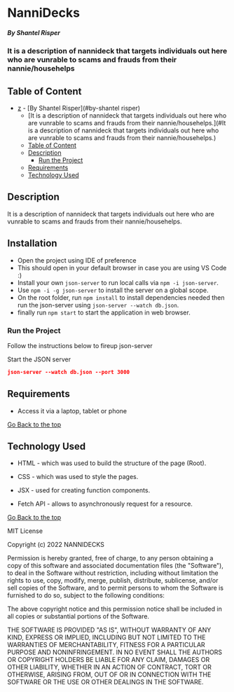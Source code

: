 # NanniDecks

##### By Shantel Risper

### It is a description of nannideck that targets individuals out here who are vunrable to scams and frauds from their nannie/househelps

## Table of Content

- [z](#Nanniedecks)
        - [By Shantel Risper](#by-shantel risper)
    - [It is a description of nannideck that targets individuals out here who are vunrable to scams and frauds from their nannie/househelps.](#It is a description of nannideck that targets individuals out here who are vunrable to scams and frauds from their nannie/househelps.)
  - [Table of Content](#table-of-content)
  - [Description](#description)
    - [Run the Project](#run-the-project)
  - [Requirements](#requirements)
  - [Technology Used](#technology-used)

## Description

<p> It is a description of nannideck that targets individuals out here who are vunrable to scams and frauds from their nannie/househelps.</p>

## Installation

- Open the project using IDE of preference
- This should open in your default browser in case you are using VS Code :)
- Install your own `json-server` to run local calls via `npm -i json-server`.
- Use `npm -i -g json-server` to install the server on a global scope.
- On the root folder, run `npm install` to install dependencies needed then run the json-server using `json-server --watch db.json`.
- finally run `npm start` to start the application in web browser.

### Run the Project

Follow the instructions below to fireup json-server

Start the JSON server

```json
json-server --watch db.json --port 3000
```

## Requirements

- Access it via a laptop, tablet or phone 

[Go Back to the top](#table-of-content)

## Technology Used

- HTML - which was used to build the structure of the page (Root).

- CSS - which was used to style the pages.

- JSX - used for creating function components.
  
- Fetch API - allows to asynchronously request for a resource.

[Go Back to the top](#table-of-content)

MIT License

Copyright (c) 2022 NANNIDECKS

Permission is hereby granted, free of charge, to any person obtaining a copy of this software and associated documentation files (the "Software"), to deal in the Software without restriction, including without limitation the rights to use, copy, modify, merge, publish, distribute, sublicense, and/or sell copies of the Software, and to permit persons to whom the Software is furnished to do so, subject to the following conditions:

The above copyright notice and this permission notice shall be included in all copies or substantial portions of the Software.

THE SOFTWARE IS PROVIDED "AS IS", WITHOUT WARRANTY OF ANY KIND, EXPRESS OR IMPLIED, INCLUDING BUT NOT LIMITED TO THE WARRANTIES OF MERCHANTABILITY, FITNESS FOR A PARTICULAR PURPOSE AND NONINFRINGEMENT. IN NO EVENT SHALL THE AUTHORS OR COPYRIGHT HOLDERS BE LIABLE FOR ANY CLAIM, DAMAGES OR OTHER LIABILITY, WHETHER IN AN ACTION OF CONTRACT, TORT OR OTHERWISE, ARISING FROM, OUT OF OR IN CONNECTION WITH THE SOFTWARE OR THE USE OR OTHER DEALINGS IN THE SOFTWARE.
